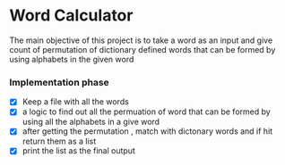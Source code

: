 # Word Calculator 
The main objective of this project is to take a word as an input and give count of  permutation of dictionary defined 
words that can be formed by using  alphabets in the given word
### Implementation phase
- [x] Keep a file with all the words 
- [x] a logic to find out all the permuation of word that can be formed by using all the alphabets in a give word
- [x] after getting the permutation , match with dictonary words and if hit return them as a list
- [x] print the list as the final output 

